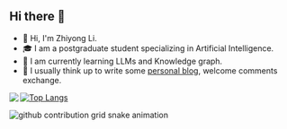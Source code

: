## Hi there 👋
- 👋 Hi, I'm Zhiyong Li.
- 🎓 I am a postgraduate student specializing in Artificial Intelligence.
- 🌱 I am currently learning LLMs and Knowledge graph.
- 💬 I usually think up to write some [personal blog](https://blog.csdn.net/weixin_51104915?type=blog), welcome comments exchange.

<img align="left" src="https://github-readme-stats.vercel.app/api?username=lizyshare&show_icons=true">

[![Top Langs](https://github-readme-stats.vercel.app/api/top-langs/?username=lizyshare)](https://github.com/lizyshare/github-readme-stats)

<picture>
  <source media="(prefers-color-scheme: dark)" srcset="https://raw.githubusercontent.com/lizyshare/lizyshare/output/github-contribution-grid-snake-dark.svg">
  <source media="(prefers-color-scheme: light)" srcset="https://raw.githubusercontent.com/lizyshare/lizyshare/output/github-contribution-grid-snake.svg">
  <img alt="github contribution grid snake animation" src="https://raw.githubusercontent.com/lizyshare/lizyshare/output/github-contribution-grid-snake.svg">
</picture>

<!--
**lizyshare/lizyshare** is a ✨ _special_ ✨ repository because its `README.md` (this file) appears on your GitHub profile.

Here are some ideas to get you started:

- 🔭 I’m currently working on ...
- 🌱 I’m currently learning ...
- 👯 I’m looking to collaborate on ...
- 🤔 I’m looking for help with ...
- 💬 Ask me about ...
- 📫 How to reach me: ...
- 😄 Pronouns: ...
- ⚡ Fun fact: ...
-->
